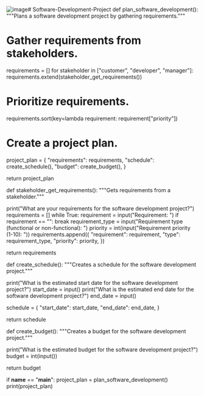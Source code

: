 ![image](https://github.com/pankaj2314/Software-Development-Project/assets/109330359/bfff4ab4-70de-42d9-aa4e-360cd52c5e95)# Software-Development-Project
def plan_software_development():
  """Plans a software development project by gathering requirements."""

  # Gather requirements from stakeholders.
  requirements = []
  for stakeholder in ["customer", "developer", "manager"]:
    requirements.extend(stakeholder_get_requirements())

  # Prioritize requirements.
  requirements.sort(key=lambda requirement: requirement["priority"])

  # Create a project plan.
  project_plan = {
      "requirements": requirements,
      "schedule": create_schedule(),
      "budget": create_budget(),
  }

  return project_plan

def stakeholder_get_requirements():
  """Gets requirements from a stakeholder."""

  print("What are your requirements for the software development project?")
  requirements = []
  while True:
    requirement = input("Requirement: ")
    if requirement == "":
      break
    requirement_type = input("Requirement type (functional or non-functional): ")
    priority = int(input("Requirement priority (1-10): "))
    requirements.append({
        "requirement": requirement,
        "type": requirement_type,
        "priority": priority,
    })

  return requirements

def create_schedule():
  """Creates a schedule for the software development project."""

  print("What is the estimated start date for the software development project?")
  start_date = input()
  print("What is the estimated end date for the software development project?")
  end_date = input()

  schedule = {
      "start_date": start_date,
      "end_date": end_date,
  }

  return schedule

def create_budget():
  """Creates a budget for the software development project."""

  print("What is the estimated budget for the software development project?")
  budget = int(input())

  return budget

if __name__ == "__main__":
  project_plan = plan_software_development()
  print(project_plan)

